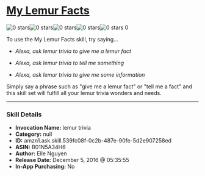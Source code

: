 # [My Lemur Facts](http://alexa.amazon.com/#skills/amzn1.ask.skill.539fc08f-0c2b-487e-90fe-5d2e907258ed)
![0 stars](../../images/ic_star_border_black_18dp_1x.png)![0 stars](../../images/ic_star_border_black_18dp_1x.png)![0 stars](../../images/ic_star_border_black_18dp_1x.png)![0 stars](../../images/ic_star_border_black_18dp_1x.png)![0 stars](../../images/ic_star_border_black_18dp_1x.png) 0

To use the My Lemur Facts skill, try saying...

* *Alexa, ask lemur trivia to give me a lemur fact*

* *Alexa, ask lemur trivia to tell me something*

* *Alexa, ask lemur trivia to give me some information*

Simply say a phrase such as "give me a lemur fact" or "tell me a fact" and this skill set will fulfill all your lemur trivia wonders and needs.

***

### Skill Details

* **Invocation Name:** lemur trivia
* **Category:** null
* **ID:** amzn1.ask.skill.539fc08f-0c2b-487e-90fe-5d2e907258ed
* **ASIN:** B01N5A34H6
* **Author:** Elle Nguyen
* **Release Date:** December 5, 2016 @ 05:35:55
* **In-App Purchasing:** No
